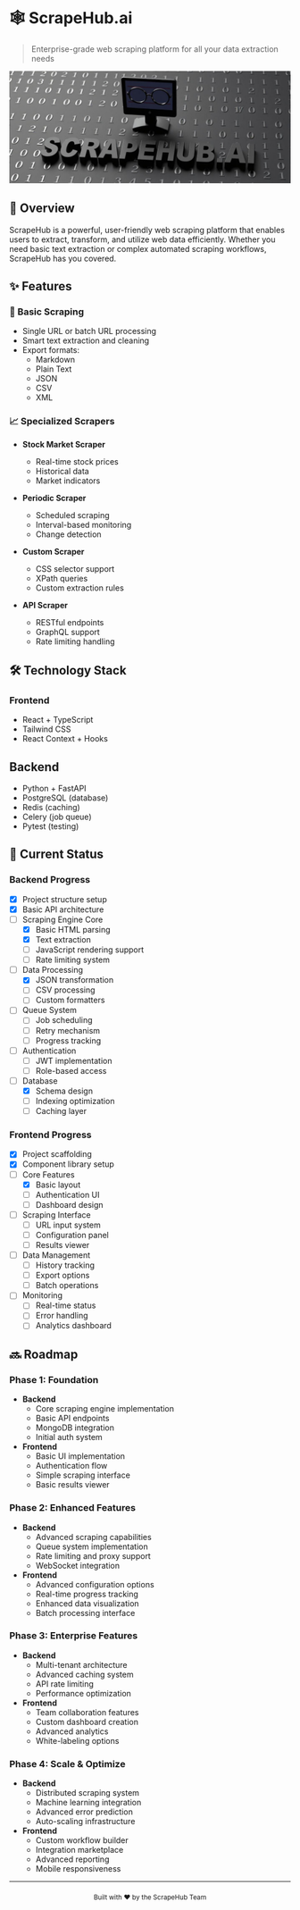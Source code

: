 # 🕸️ ScrapeHub.ai

> Enterprise-grade web scraping platform for all your data extraction needs

![ScrapeHub Banner](scrapehub_banner_readme.jpg)

## 🚀 Overview

ScrapeHub is a powerful, user-friendly web scraping platform that enables users to extract, transform, and utilize web data efficiently. Whether you need basic text extraction or complex automated scraping workflows, ScrapeHub has you covered.

## ✨ Features

### 🎯 Basic Scraping
- Single URL or batch URL processing
- Smart text extraction and cleaning
- Export formats:
  - Markdown
  - Plain Text
  - JSON
  - CSV
  - XML

### 📈 Specialized Scrapers
- **Stock Market Scraper**
  - Real-time stock prices
  - Historical data
  - Market indicators
  
- **Periodic Scraper**
  - Scheduled scraping
  - Interval-based monitoring
  - Change detection
  
- **Custom Scraper**
  - CSS selector support
  - XPath queries
  - Custom extraction rules
  
- **API Scraper**
  - RESTful endpoints
  - GraphQL support
  - Rate limiting handling

## 🛠️ Technology Stack

### Frontend
- React + TypeScript
- Tailwind CSS
- React Context + Hooks


## Backend
- Python + FastAPI
- PostgreSQL (database)
- Redis (caching)
- Celery (job queue)
- Pytest (testing)

## 🚧 Current Status

### Backend Progress
- [x] Project structure setup
- [x] Basic API architecture
- [ ] Scraping Engine Core
  - [x] Basic HTML parsing
  - [x] Text extraction
  - [ ] JavaScript rendering support
  - [ ] Rate limiting system
- [ ] Data Processing
  - [x] JSON transformation
  - [ ] CSV processing
  - [ ] Custom formatters
- [ ] Queue System
  - [ ] Job scheduling
  - [ ] Retry mechanism
  - [ ] Progress tracking
- [ ] Authentication
  - [ ] JWT implementation
  - [ ] Role-based access
- [ ] Database
  - [x] Schema design
  - [ ] Indexing optimization
  - [ ] Caching layer

### Frontend Progress
- [x] Project scaffolding
- [x] Component library setup
- [ ] Core Features
  - [x] Basic layout
  - [ ] Authentication UI
  - [ ] Dashboard design
- [ ] Scraping Interface
  - [ ] URL input system
  - [ ] Configuration panel
  - [ ] Results viewer
- [ ] Data Management
  - [ ] History tracking
  - [ ] Export options
  - [ ] Batch operations
- [ ] Monitoring
  - [ ] Real-time status
  - [ ] Error handling
  - [ ] Analytics dashboard

## 🔜 Roadmap

### Phase 1: Foundation 
- **Backend**
  - Core scraping engine implementation
  - Basic API endpoints
  - MongoDB integration
  - Initial auth system
- **Frontend**
  - Basic UI implementation
  - Authentication flow
  - Simple scraping interface
  - Basic results viewer

### Phase 2: Enhanced Features 
- **Backend**
  - Advanced scraping capabilities
  - Queue system implementation
  - Rate limiting and proxy support
  - WebSocket integration
- **Frontend**
  - Advanced configuration options
  - Real-time progress tracking
  - Enhanced data visualization
  - Batch processing interface

### Phase 3: Enterprise Features
- **Backend**
  - Multi-tenant architecture
  - Advanced caching system
  - API rate limiting
  - Performance optimization
- **Frontend**
  - Team collaboration features
  - Custom dashboard creation
  - Advanced analytics
  - White-labeling options

### Phase 4: Scale & Optimize
- **Backend**
  - Distributed scraping system
  - Machine learning integration
  - Advanced error prediction
  - Auto-scaling infrastructure
- **Frontend**
  - Custom workflow builder
  - Integration marketplace
  - Advanced reporting
  - Mobile responsiveness


---

<div align="center">
  <sub>Built with ❤️ by the ScrapeHub Team</sub>
</div>
